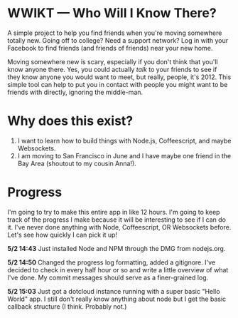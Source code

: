 # WWIKT — Who Will I Know There?

A simple project to help you find friends when you're moving somewhere totally new. Going off to college? Need a support network? Log in with your Facebook to find friends (and friends of friends) near your new home.

Moving somewhere new is scary, especially if you don't think that you'll know anyone there.
Yes, you could actually *talk* to your friends to see if they know anyone you would want to meet, but really, people, it's 2012.
This simple tool can help to put you in contact with people you might want to be friends with directly, ignoring the middle-man.

# Why does this exist?

1. I want to learn how to build things with Node.js, Coffeescript, and maybe Websockets.
2. I am moving to San Francisco in June and I have maybe one friend in the Bay Area (shoutout to my cousin Anna!).

# Progress

I'm going to try to make this entire app in like 12 hours. I'm going to keep track of the progress I make because it will be interesting to see if I can do it. I've never done anything with Node, Coffeescript, OR Websockets before. Let's see how quickly I can pick it up!

**5/2 14:43** Just installed Node and NPM through the DMG from nodejs.org.

**5/2 14:50** Changed the progress log formatting, added a gitignore. I've decided to check in every half hour or so and write a little overview of what I've done. My commit messages should serve as a finer-grained log.

**5/2 15:03** Just got a dotcloud instance running with a super basic "Hello World" app. I still don't really know anything about node but I get the basic callback structure (I think. Probably not.)

